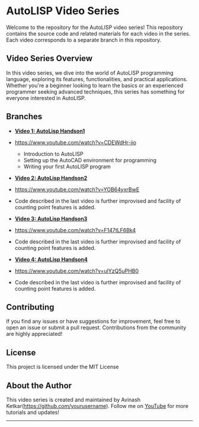 # AutoLISP Video Series

Welcome to the repository for the AutoLISP video series! This repository contains the source code and related materials for each video in the series. Each video corresponds to a separate branch in this repository.

## Video Series Overview

In this video series, we dive into the world of AutoLISP programming language, exploring its features, functionalities, and practical applications. Whether you're a beginner looking to learn the basics or an experienced programmer seeking advanced techniques, this series has something for everyone interested in AutoLISP.

## Branches

- **[Video 1: AutoLisp Handson1](https://github.com/aviket/autolisp-youtube/tree/handson-1)**
- https://www.youtube.com/watch?v=CDEWdHr-iio
  - Introduction to AutoLISP
  - Setting up the AutoCAD environment for programming
  - Writing your first AutoLISP program

 - **[Video 2: AutoLisp Handson2](https://github.com/aviket/autolisp-youtube/tree/handson-2)**
 - https://www.youtube.com/watch?v=YOB64yxrBwE
  - Code described in the last video is further improvised and facility of counting point features is added.

 - **[Video 3: AutoLisp Handson3](https://github.com/aviket/autolisp-youtube/tree/handson-3)**
 - https://www.youtube.com/watch?v=F147tLF6Bk4
  - Code described in the last video is further improvised and facility of counting point features is added.

 - **[Video 4: AutoLisp Handson4](https://github.com/aviket/autolisp-youtube/tree/handson-4)**
 - https://www.youtube.com/watch?v=ulYzQ5uPHB0
  - Code described in the last video is further improvised and facility of counting point features is added.
  
## Contributing

If you find any issues or have suggestions for improvement, feel free to open an issue or submit a pull request. Contributions from the community are highly appreciated!

## License

This project is licensed under the MIT License 

## About the Author

This video series is created and maintained by Avinash Ketkar(https://github.com/yourusername). Follow me on [YouTube](https://www.youtube.com/@aviket1) for more tutorials and updates!

---


